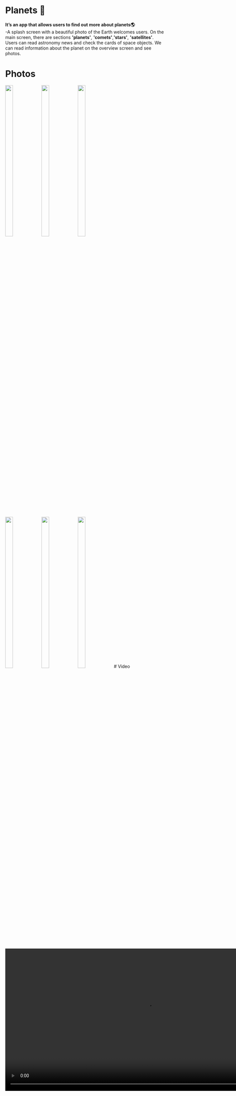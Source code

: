 # Planets 🌌

**It’s an app that allows users to find out more about planets🌎**<br>
-A splash screen with a beautiful photo of the Earth welcomes users. On the main screen, there are sections **'planets'**, **'comets'**,**'stars'**, **'satellites'**. Users can read astronomy news and check the cards of space objects. We can read information about the planet on the overview screen and see photos.

# Photos
<img src = "https://github.com/user-attachments/assets/6d576ff3-f6cc-46cd-bea0-6af03e2fcc9b"  height=35% width=22%  />
<img src = "https://github.com/user-attachments/assets/f6514e27-1f38-450e-81b7-0ea80db6f4dc"  height=35% width=22%  />
<img src = "https://github.com/user-attachments/assets/35ccd8f0-c19a-42e4-874e-8b9f1556e597"  height=35% width=22%  />
</br>
<img src = "https://github.com/user-attachments/assets/091592de-0fa2-4e8a-a820-a2d7c9d06fe6"  height=35% width=22%  />
<img src = "https://github.com/user-attachments/assets/b487fc51-3965-4418-b503-8a55f58b0a76"  height=35% width=22%  />
<img src = "https://github.com/user-attachments/assets/e700398b-338f-4b11-a412-95254f937297"  height=35% width=22%  />
# Video

<div align="center">

  <video height="450" src= "https://github.com/user-attachments/assets/f38f1f74-dc23-4a98-ad83-0bd93a116ebc" />
</div>
